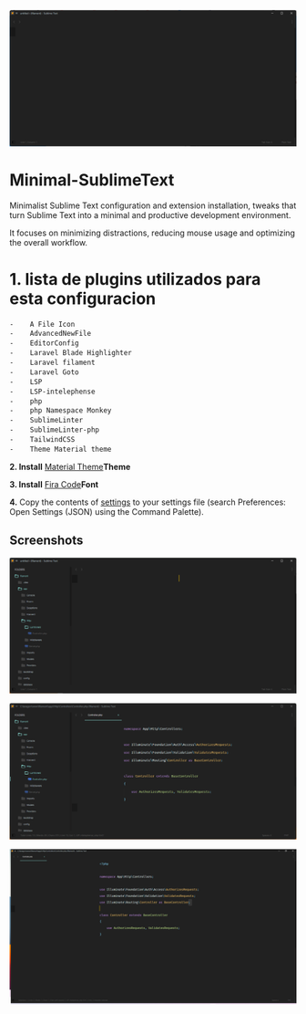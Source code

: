 ![](https://github.com/LC-jhony/Minimal-SublimeText/blob/main/src/img_4.png?raw=true)
# Minimal-SublimeText

Minimalist Sublime Text configuration and extension installation, tweaks that turn Sublime Text into a minimal and productive development environment.

It focuses on minimizing distractions, reducing mouse usage and optimizing the overall workflow.

 # **1. lista de plugins utilizados para esta configuracion**
```bash
-    A File Icon 
-    AdvancedNewFile 
-    EditorConfig
-    Laravel Blade Highlighter
-    Laravel filament 
-    Laravel Goto 
-    LSP 
-    LSP-intelephense 
-    php
-    php Namespace Monkey
-    SublimeLinter 
-    SublimeLinter-php
-    TailwindCSS 
-    Theme Material theme
```
**2. Install** [Material Theme](https://github.com/SublimeText/material-theme)**Theme**

**3. Install** [Fira Code](https://github.com/tonsky/FiraCode)**Font**

**4.** Copy the contents of [settings](https://github.com/LC-jhony/Minimal-SublimeText/blob/main/settings) to your settings file (search Preferences: Open Settings (JSON) using the Command Palette).

## Screenshots

![](https://github.com/LC-jhony/Minimal-SublimeText/blob/main/src/img_2.png?raw=true)

![](https://github.com/LC-jhony/Minimal-SublimeText/blob/main/src/img_1.png?raw=true)

![](https://github.com/LC-jhony/Minimal-SublimeText/blob/main/src/img_3.png?raw=true)

